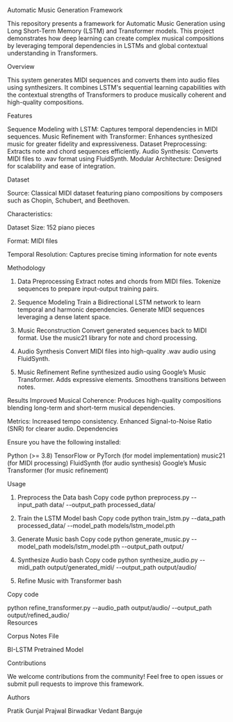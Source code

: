 Automatic Music Generation Framework

This repository presents a framework for Automatic Music Generation using Long Short-Term Memory (LSTM) and Transformer models. This project demonstrates how deep learning can create complex musical compositions by leveraging temporal dependencies in LSTMs and global contextual understanding in Transformers.

Overview

This system generates MIDI sequences and converts them into audio files using synthesizers. It combines LSTM's sequential learning capabilities with the contextual strengths of Transformers to produce musically coherent and high-quality compositions.

Features

Sequence Modeling with LSTM: Captures temporal dependencies in MIDI sequences.
Music Refinement with Transformer: Enhances synthesized music for greater fidelity and expressiveness.
Dataset Preprocessing: Extracts note and chord sequences efficiently.
Audio Synthesis: Converts MIDI files to .wav format using FluidSynth.
Modular Architecture: Designed for scalability and ease of integration.

Dataset

Source: Classical MIDI dataset featuring piano compositions by composers such as Chopin, Schubert, and Beethoven.

Characteristics:

Dataset Size: 152 piano pieces

Format: MIDI files

Temporal Resolution: Captures precise timing information for note events

Methodology

1. Data Preprocessing
Extract notes and chords from MIDI files.
Tokenize sequences to prepare input-output training pairs.

2. Sequence Modeling
Train a Bidirectional LSTM network to learn temporal and harmonic dependencies.
Generate MIDI sequences leveraging a dense latent space.

3. Music Reconstruction
Convert generated sequences back to MIDI format.
Use the music21 library for note and chord processing.

4. Audio Synthesis
Convert MIDI files into high-quality .wav audio using FluidSynth.

5. Music Refinement
Refine synthesized audio using Google’s Music Transformer.
Adds expressive elements.
Smoothens transitions between notes.

Results
Improved Musical Coherence: Produces high-quality compositions blending long-term and short-term musical dependencies.

Metrics:
Increased tempo consistency.
Enhanced Signal-to-Noise Ratio (SNR) for clearer audio.
Dependencies

Ensure you have the following installed:

Python (>= 3.8)
TensorFlow or PyTorch (for model implementation)
music21 (for MIDI processing)
FluidSynth (for audio synthesis)
Google’s Music Transformer (for music refinement)

Usage

1. Preprocess the Data
bash
Copy code
python preprocess.py --input_path data/ --output_path processed_data/  

2. Train the LSTM Model
bash
Copy code
python train_lstm.py --data_path processed_data/ --model_path models/lstm_model.pth  

3. Generate Music
bash
Copy code
python generate_music.py --model_path models/lstm_model.pth --output_path output/  

4. Synthesize Audio
bash
Copy code
python synthesize_audio.py --midi_path output/generated_midi/ --output_path output/audio/  

5. Refine Music with Transformer
bash

Copy code

python refine_transformer.py --audio_path output/audio/ --output_path output/refined_audio/  
Resources

Corpus Notes File

BI-LSTM Pretrained Model

Contributions

We welcome contributions from the community! Feel free to open issues or submit pull requests to improve this framework.

Authors

Pratik Gunjal
Prajwal Birwadkar
Vedant Barguje
